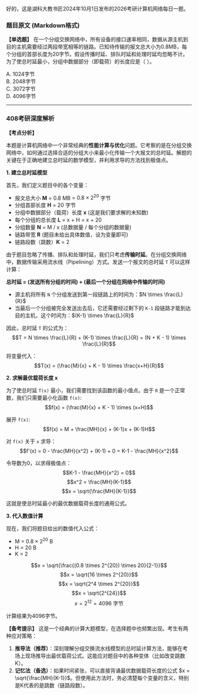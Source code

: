 好的，这是湖科大教书匠2024年10月1日发布的2026考研计算机网络每日一题。

### 题目原文 (Markdown格式)

**【单选题】** 在一个分组交换网络中，所有设备的接口速率相同，数据从源主机到目的主机需要经过两段带宽相等的链路。已知待传输的报文总大小为0.8MB，每个分组的首部长度为20字节。假设传播时延、排队时延和处理时延均忽略不计。为了使总时延最小，分组中数据部分（即载荷）的长度应是（ ）。

A. 1024字节  
B. 2048字节  
C. 3072字节  
D. 4096字节  

---

### 408考研深度解析

**【考点分析】**

本题是计算机网络中一个非常经典的**性能计算与优化**问题。它考察的是在分组交换网络中，如何通过选择合适的分组大小来最小化传输一个大报文的总时延。解题的关键在于正确地建立总时延的数学模型，并利用求导的方法找到极值点。

**1. 建立总时延模型**

首先，我们定义题目中的各个变量：
* 报文总大小 **M** = 0.8 MB = $0.8 \times 2^{20}$ 字节
* 分组首部长度 **H** = 20 字节
* 分组中数据部分（载荷）长度 **x** (这是我们要求解的未知数)
* 每个分组的总长度 **L** = x + H = x + 20
* 分组数量 **N** = M / x (总数据量 / 每个分组的数据量)
* 链路带宽 **R** (题目未给出具体数值，设为变量即可)
* 链路段数（跳数）**K** = 2

由于题目忽略了传播、排队和处理时延，我们只考虑**传输时延**。在分组交换网络中，数据传输采用流水线（Pipelining）方式。发送一个报文的总时延 `T` 可以这样计算：

**总时延 = (发送所有分组的时间) + (最后一个分组在网络中传输的时间)**

* 源主机将所有 `N` 个分组发送到第一段链路上的时间为：$N \times \frac{L}{R}$
* 当最后一个分组被完全发送出去后，它还需要经过剩下的 `K-1` 段链路才能到达目的主机，这个时间为：$(K-1) \times \frac{L}{R}$

因此，总时延 `T` 的公式为：
$$T = N \times \frac{L}{R} + (K-1) \times \frac{L}{R} = (N + K - 1) \times \frac{L}{R}$$

将变量代入：
$$T(x) = (\frac{M}{x} + K - 1) \times \frac{x+H}{R}$$

**2. 求解最优载荷长度 x**

为了使总时延 `T(x)` 最小，我们需要找到该函数的最小值点。由于 `R` 是一个正常数，我们只需要最小化函数 `f(x)`:
$$f(x) = (\frac{M}{x} + K - 1) \times (x+H)$$

展开 `f(x)`:
$$f(x) = M + \frac{MH}{x} + (K-1)x + (K-1)H$$

对 `f(x)` 关于 `x` 求导：
$$f'(x) = 0 - \frac{MH}{x^2} + (K-1) + 0 = K-1 - \frac{MH}{x^2}$$

令导数为0，以求得极值点：
$$K-1 - \frac{MH}{x^2} = 0$$ $$x^2 = \frac{MH}{K-1}$$ $$x = \sqrt{\frac{MH}{K-1}}$$

这就是使总时延最小的最优数据载荷长度的通用公式。

**3. 代入数值计算**

现在，我们将题目给出的数值代入公式：
* M = $0.8 \times 2^{20}$ B
* H = 20 B
* K = 2

$$x = \sqrt{\frac{(0.8 \times 2^{20}) \times 20}{2-1}}$$  $$x = \sqrt{16 \times 2^{20}}$$  $$x = \sqrt{2^4 \times 2^{20}}$$  $$x = \sqrt{2^{24}}$$  $$x = 2^{12} = 4096 \text{ 字节}$$

计算结果为4096字节。

**【备考提示】**
这是一个经典的计算大题模型，在选择题中也频繁出现。考生有两种应对策略：
1.  **推导法（推荐）**：深刻理解分组交换流水线模型的总时延计算方法，能够在考场上现场推导出最优载荷公式。这能应对题目中的各种变体（比如改变跳数K）。
2.  **记忆法（备选）**：如果时间紧张，可以直接背诵最优数据载荷长度的公式 $x = \sqrt{\frac{MH}{K-1}}$。但使用此方法时，务必清楚每个变量的含义，特别是K代表的是跳数（链路段数）。